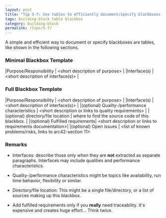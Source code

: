 ```yaml
---
layout: post
title: "Tip 5-7: Use tables to efficiently document/specify blackboxes!"
tags: building-block table blackbox
category: building-block
permalink: /tips/5-7/
---
```


A simple and efficient way to document or specify blackboxes
are tables, like shown in the following sections.

### Minimal Blackbox Template

|Purpose/Responsibility | &lt;short description of purpose> |
|Interface(s)           | &lt;short description of interface(s)> |

### Full Blackbox Template


|Purpose/Responsibility | &lt;short description of purpose> |
|Interface(s)           | &lt;short description of interface(s)> |
|(optional) Quality-/performance characteristics | &lt;short description or links to quality requirements> |
|(optional) directory/file location | where to find the source code of this blackbox. |
|(optional) Fulfilled requirements| &lt;short description or links to requirements documentation>|
|(optional) Open issues | &lt;list of known problems/risks, links to arc42-section 11>

### Remarks

* Interfaces: describe those only when they are **not** extracted as separate paragraphs.
Interfaces may include qualities and performance characteristics.

* Quality-/performance characteristics might be topics like availability, run time behavior,
flexibility or similar.
* Directory/file location: This might be a single file/directory, or a list of sources making up this blackbox.
* Add fulfilled requirements only if you **really** need traceability. It's expensive and creates huge effort... Think twice.
